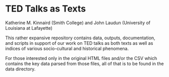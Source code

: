 # TED Talks as Texts

Katherine M. Kinnaird (Smith College) and John Laudun (University of Louisiana at Lafayette)

This rather expansive repository contains data, outputs, documentation, and scripts in support of our work on TED talks as both texts as well as indices of various socio-cultural and historical phenomena.

For those interested only in the original HTML files and/or the CSV which contains the key data parsed from those files, all of that is to be found in the data directory. 
